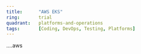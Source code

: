 ```yaml
---
title:      "AWS EKS"
ring:       trial
quadrant:   platforms-and-operations
tags:       [Coding, DevOps, Testing, Platforms]
---
```

....aws